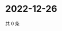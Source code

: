 # 2022-12-26

共 0 条

<!-- BEGIN WEIBO -->
<!-- 最后更新时间 Mon Dec 26 2022 04:13:09 GMT+0800 (China Standard Time) -->

<!-- END WEIBO -->
